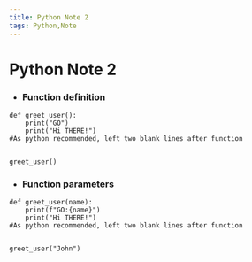 ```yaml
---
title: Python Note 2
tags: Python,Note
---
```

# Python Note 2

+ ### Function definition
```
def greet_user():
    print("GO")
    print("Hi THERE!")
#As python recommended, left two blank lines after function


greet_user()
```

+ ### Function parameters
```
def greet_user(name):
    print(f"GO:{name}")
    print("Hi THERE!")
#As python recommended, left two blank lines after function


greet_user("John")
```
